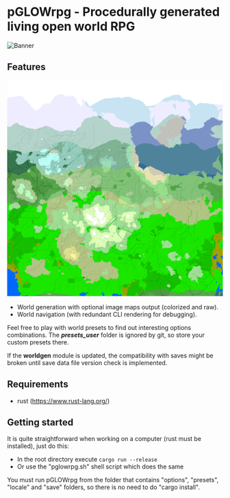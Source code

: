# pGLOWrpg - Procedurally generated living open world RPG
![Banner][splash]

## Features
![Some progress][animation]

* World generation with optional image maps output (colorized and raw).
* World navigation (with redundant CLI rendering for debugging).

Feel free to play with world presets to find out interesting options combinations.
The ***presets_user*** folder is ignored by git, so store your custom presets there.

If the **worldgen** module is updated, the compatibility with saves might be broken
until save data file version check is implemented.

## Requirements
- rust (https://www.rust-lang.org/)

## Getting started
It is quite straightforward when working on a computer (rust must be installed), just do this:
- In the root directory execute `cargo run --release`
- Or use the "pglowrpg.sh" shell script which does the same

You must run pGLOWrpg from the folder that contains "options", "presets", "locale" and "save"
folders, so there is no need to do "cargo install".

[splash]: doc/images/pglowrpg_banner.png "Banner"
[animation]: doc/images/pglowrpg_progress.gif "Animation"